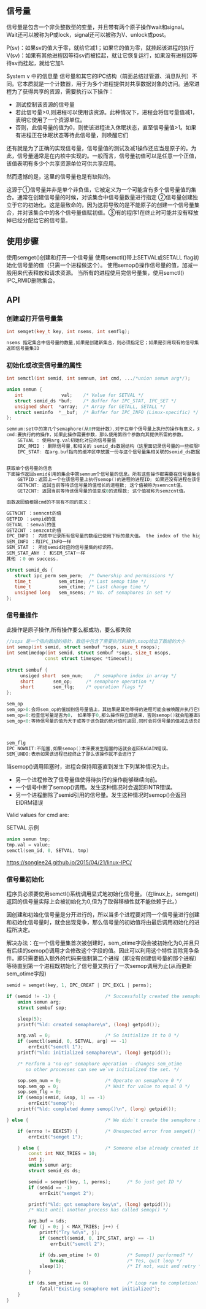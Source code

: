 ## 信号量
信号量是包含一个非负整数型的变量，并且带有两个原子操作wait和signal。
Wait还可以被称为P或lock，signal还可以被称为V、unlock或post。

P(sv)：如果sv的值大于零，就给它减1；如果它的值为零，就挂起该进程的执行
V(sv)：如果有其他进程因等待sv而被挂起，就让它恢复运行，如果没有进程因等待sv而挂起，就给它加1.

System v 中的信息量
信号量和其它的IPC结构（前面总结过管道、消息队列）不同。它本质就是一个计数器，用于为多个进程提供对共享数据对象的访问。通常进程为了获得共享的资源，需要执行以下操作：
- 测试控制该资源的信号量
- 若此信号量>0,则进程可以使用该资源。此种情况下，进程会将信号量值减1，表明它使用了一个资源单位。
- 否则，此信号量的值为0，则使该进程进入休眠状态，直至信号量值>1。如果有进程正在休眠状态等待此信号量，则唤醒它们

还有就是为了正确的实现信号量，信号量值的测试及减1操作还应当是原子的。为此，信号量通常是在内核中实现的。一般而言，信号量初值可以是任意一个正值，该值表明有多少个共享资源单位可供共享应用。


然而遗憾的是，这里的信号量也是有缺陷的。

这源于①信号量并非是单个非负值，它被定义为一个可能含有多个信号量值的集合。通常在创建信号量的时候，对该集合中信号量数量进行指定 ②信号量创建独立于它的初始化。这是最致命的，因为这将导致的是不能原子的创建一个信号量集合，并对该集合中的各个信号量值赋初值。③有的程序1在终止时可能并没有释放掉已经分配给它的信号量。

 


## 使用步骤
使用semget()创建和打开一个信号量
使用semctl()带上SETVAL或SETALL flag初始化信号量的值（只需一个进程做这个）。
使用semop()操作信号量的值，加减一般用来代表释放和请求资源。
当所有的进程使用完信号量集，使用semctl() IPC_RMID删除集合。

## API
### 创建或打开信号量集
```cpp
int semget(key_t key, int nsems, int semflg);

nsems 指定集合中信号量的数量,如果是创建新集合，则必须指定它；如果是引用现有的信号集（通常客户进程中），则将其指定为0.
返回信号量集ID
```

### 初始化或改变信号量的属性
```cpp
int semctl(int semid, int semnum, int cmd, .../*union semun arg*/);

union semun {
   int              val;    /* Value for SETVAL */
   struct semid_ds *buf;    /* Buffer for IPC_STAT, IPC_SET */
   unsigned short  *array;  /* Array for GETALL, SETALL */
   struct seminfo  *__buf;  /* Buffer for IPC_INFO (Linux-specific) */
};

semnum:set中的第几个semaphore(从0开始计数),对于在单个信号量上执行的操作有意义，对于其他操作则会忽略这个参数，并且可以将其设置为0。
cmd:要执行的的操作，如果此操作需要参数，那么使用第四个参数向其提供所需的参数。
	SETVAL : 使用arg.val初始化对应的信号量值
	IRC_RMID : 删除信号量,和相关的 semid_ds数据结构（这里面记录信号量的一些权限啊、操作时间等）
	IPC_STAT: 在arg.buf指向的缓冲区中放置一份与这个信号量集相关联的semid_ds数据结构的副本。


获取单个信号量的信息
下面操作返回semid引用的集合中第semnum个信号量的信息。所有这些操作都需要在信号量集合中具备读权限，并且无需arg参数。
	GETPID：返回上一个在该信号量上执行semop()的进程的进程ID; 如果还没有进程在该信号量上执行semop()，那么就返回0。
	GETNCNT: 返回当前等待该信号量的值增长的进程数; 这个值被称为semncnt值。
	GETZCNT: 返回当前等待该信号量的值变成0的进程数; 这个值被称为semzcnt值。

函数返回值根据cmd的不同有不同的意义：

GETNCNT ：semncnt的值
GETPID ：sempid的值
GETVAL ：semval的值
GETZCNT ：semzcnt的值
IPC_INFO ： 内核中记录所有信号量的数组已使用下标的最大值。 the index of the highest used entry in the kernel’s internal array recording information about all semaphore sets. (This information can be used with repeated SEM_STAT or SEM_STAT_ANY operations to obtain information about all semaphore sets on the system.)
SEM_INFO ：和IPC_INFO一样
SEM_STAT ： 所给semid对应的信号量集的标识符。
SEM_STAT_ANY ： 和SEM_STAT一样
其他 ：0 on success.

struct semid_ds {
   struct ipc_perm sem_perm;  /* Ownership and permissions */
   time_t          sem_otime; /* Last semop time */
   time_t          sem_ctime; /* Last change time */
   unsigned long   sem_nsems; /* No. of semaphores in set */
};


```

### 信号量操作 
此操作是原子操作,所有操作要么都成功，要么都失败
```cpp
//sops 是一个指向数组的指针，数组中包含了需要执行的操作,nsop给出了数组的大小
int semop(int semid, struct sembuf *sops, size_t nsops);
int semtimedop(int semid, struct sembuf *sops, size_t nsops,
              const struct timespec *timeout);
              
struct sembuf {
     unsiged short  sem_num;    /* semaphore index in array */
     short       sem_op;     /* semaphore operation */
     short       sem_flg;    /* operation flags */
};              

sem_op
sem_op>0:会将sem_op的值加到信号量值上，其结果是其他等待的进程可能会被唤醒并执行它们的操作。调用进程必须具备在信号量上的修改(写)权限。
sem_op=0:检查信号量是否为0， 如果等于0,那么操作将立即结束，否则semop()就会阻塞直到信号量值变成0为止。调用进程必须要具备在信号量上的读权限。
sem_op<0:等待信号量的值为大于或等于该负数的绝对值时返回,同时会将信号量的值减去该负数的绝对值



sem_flg
IPC_NOWAIT:不阻塞,如果semop()本来要发生阻塞的话就会返回EAGAIN错误。
SEM_UNDO:表示如果该进程已经终止了那么该操作就不会进行了
```

当semop()调用阻塞时，进程会保持阻塞直到发生下列某种情况为止。
- 另一个进程修改了信号量值使得待执行的操作能够继续向前。
- 一个信号中断了semop()调用。发生这种情况时会返回EINTR错误。
- 另一个进程删除了semid引用的信号量。发生这种情况时semop()会返回EIDRM错误







Valid values for cmd are:

SETVAL
示例
```cpp
union semun tmp;
tmp.val = value;
semctl(sem_id, 0, SETVAL, tmp)
```



https://songlee24.github.io/2015/04/21/linux-IPC/





### 信号量初始化
程序员必须要使用semctl()系统调用显式地初始化信号量。（在linux上，semget()返回的信号量实际上会被初始化为0,但为了取得移植性就不能依赖于此。）

因创建和初始化信号量是分开进行的，所以当多个进程要对同一个信号量进行创建和初始化信号量时，就会出现竞争，那么信号量的初始值将由最后调用初始化的进程所决定。

解决办法：在一个信号量集首次被创建时，sem_otime字段会被初始化为0,并且只有后续的semop()调用才会修改这个字段的值。因此可以利用这个特性消除竞争条件。即只需要插入额外的代码来强制第二个进程（即没有创建信号量的那个进程）等待直到第一个进程既初始化了信号量又执行了一次semop调用为止(从而更新sem_otime字段)

```cpp
semid = semget(key, 1, IPC_CREAT | IPC_EXCL | perms);

if (semid != -1) {                  /* Successfully created the semaphore */
    union semun arg;
    struct sembuf sop;

    sleep(5);
    printf("%ld: created semaphore\n", (long) getpid());

    arg.val = 0;                    /* So initialize it to 0 */
    if (semctl(semid, 0, SETVAL, arg) == -1)
        errExit("semctl 1");
    printf("%ld: initialized semaphore\n", (long) getpid());

    /* Perform a "no-op" semaphore operation - changes sem_otime
       so other processes can see we`ve initialized the set. */

    sop.sem_num = 0;                /* Operate on semaphore 0 */
    sop.sem_op = 0;                 /* Wait for value to equal 0 */
    sop.sem_flg = 0;
    if (semop(semid, &sop, 1) == -1)
        errExit("semop");
    printf("%ld: completed dummy semop()\n", (long) getpid());

} else {                            /* We didn`t create the semaphore set */

    if (errno != EEXIST) {          /* Unexpected error from semget() */
        errExit("semget 1");

    } else {                        /* Someone else already created it */
        const int MAX_TRIES = 10;
        int j;
        union semun arg;
        struct semid_ds ds;

        semid = semget(key, 1, perms);      /* So just get ID */
        if (semid == -1)
            errExit("semget 2");

        printf("%ld: got semaphore key\n", (long) getpid());
        /* Wait until another process has called semop() */

        arg.buf = &ds;
        for (j = 0; j < MAX_TRIES; j++) {
            printf("Try %d\n", j);
            if (semctl(semid, 0, IPC_STAT, arg) == -1)
                errExit("semctl 2");

            if (ds.sem_otime != 0)          /* Semop() performed? */
                break;                      /* Yes, quit loop */
            sleep(1);                       /* If not, wait and retry */
        }

        if (ds.sem_otime == 0)              /* Loop ran to completion! */
            fatal("Existing semaphore not initialized");
    }
}
```

